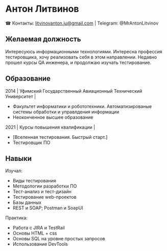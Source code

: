  # Антон Литвинов
☎ Контакты: litvinovanton.ju@gmail.com | Telegram: @MrAntonLitvinov
## Желаемая должность
Интересуюсь информационными технологиями. Интересна профессия тестировщика, хочу реализовать себя в этом направлении. Недавно прошел курсы QA инженера, и продолжаю изучать тестирование.
## Образование
2014 | Уфимский Государственный Авиационный Технический Университет |
- Факультет информатики и робототехники. Автоматизированые системы обработки и управлдения информации
- Неоконченное высшее образование

2021 | Курсы повышения квалификации |
- [Вселенная тестирования. Быстрый старт.]
- Тестировщик ПО 

## Навыки
 Изучал:
- Виды тестирования
- Методологии разработки ПО
- Тест-анализ и тест-дизайн
- Тестирование web-проектов
- Базы данных
- REST и SOAP; Postman и SoapUI 

 Практика:
 - Работа с JIRA и TestRail
 - Основы HTML + css
 - Основы SQL на уровне простых запросов 
 - Использование DevTools

